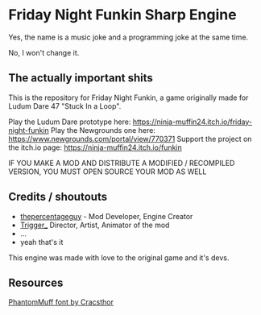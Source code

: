 # Friday Night Funkin Sharp Engine

Yes, the name is a music joke and a programming joke at the same time.

No, I won't change it.

## The actually important shits
This is the repository for Friday Night Funkin, a game originally made for Ludum Dare 47 "Stuck In a Loop".

Play the Ludum Dare prototype here: https://ninja-muffin24.itch.io/friday-night-funkin
Play the Newgrounds one here: https://www.newgrounds.com/portal/view/770371
Support the project on the itch.io page: https://ninja-muffin24.itch.io/funkin

IF YOU MAKE A MOD AND DISTRIBUTE A MODIFIED / RECOMPILED VERSION, YOU MUST OPEN SOURCE YOUR MOD AS WELL

## Credits / shoutouts

- [thepercentageguy](https://twitter.com/PercentageGuy) - Mod Developer, Engine Creator
- [Trigger_](https://twitter.com/Oculus_eyeball) Director, Artist, Animator of the mod
- ...
- yeah that's it

This engine was made with love to the original game and it's devs.

## Resources
[PhantomMuff font by Cracsthor](https://gamebanana.com/tools/7763)
